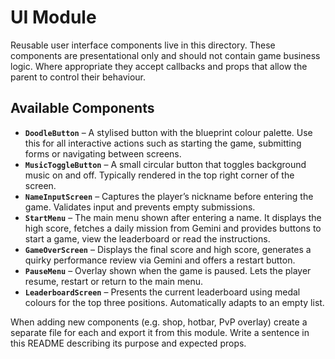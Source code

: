 # UI Module

Reusable user interface components live in this directory.  These
components are presentational only and should not contain game
business logic.  Where appropriate they accept callbacks and props
that allow the parent to control their behaviour.

## Available Components

* **`DoodleButton`** – A stylised button with the blueprint colour
  palette.  Use this for all interactive actions such as starting the
  game, submitting forms or navigating between screens.
* **`MusicToggleButton`** – A small circular button that toggles
  background music on and off.  Typically rendered in the top right
  corner of the screen.
* **`NameInputScreen`** – Captures the player’s nickname before
  entering the game.  Validates input and prevents empty submissions.
* **`StartMenu`** – The main menu shown after entering a name.  It
  displays the high score, fetches a daily mission from Gemini and
  provides buttons to start a game, view the leaderboard or read the
  instructions.
* **`GameOverScreen`** – Displays the final score and high score,
  generates a quirky performance review via Gemini and offers a
  restart button.
* **`PauseMenu`** – Overlay shown when the game is paused.  Lets the
  player resume, restart or return to the main menu.
* **`LeaderboardScreen`** – Presents the current leaderboard using
  medal colours for the top three positions.  Automatically adapts to
  an empty list.

When adding new components (e.g. shop, hotbar, PvP overlay) create a
separate file for each and export it from this module.  Write a
sentence in this README describing its purpose and expected props.
